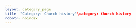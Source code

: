 ```yaml
---
layout: category_page
title: "Category: Church history"\category: Church history
robots: noindex
---
```

